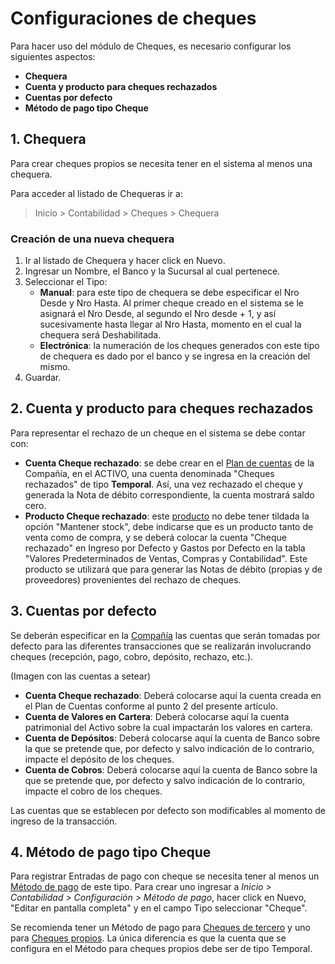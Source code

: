 # Configuraciones de cheques

Para hacer uso del módulo de Cheques, es necesario configurar los siguientes aspectos:

* **Chequera**
* **Cuenta y producto para cheques rechazados**
* **Cuentas por defecto**
* **Método de pago tipo Cheque**

## 1. Chequera

Para crear cheques propios se necesita tener en el sistema al menos una chequera.

Para acceder al listado de Chequeras ir a:
> Inicio > Contabilidad > Cheques > Chequera

### Creación de una nueva chequera
1. Ir al listado de Chequera y hacer click en Nuevo.
2. Ingresar un Nombre, el Banco y la Sucursal al cual pertenece.
3. Seleccionar el Tipo:
    * **Manual**: para este tipo de chequera se debe especificar el Nro Desde y Nro Hasta. Al primer cheque creado en el sistema se le asignará el Nro Desde, al segundo el Nro desde + 1, y así sucesivamente hasta llegar al Nro Hasta, momento en el cual la chequera será Deshabilitada.
    * **Electrónica**: la numeración de los cheques generados con este tipo de chequera es dado por el banco y se ingresa en la creación del mismo.
4. Guardar.

## 2. Cuenta y producto para cheques rechazados

Para representar el rechazo de un cheque en el sistema se debe contar con:

* **Cuenta Cheque rechazado**: se debe crear en el [Plan de cuentas](/docs/user/manual/es/accounts/chart-of-accounts) de la Compañía, en el ACTIVO, una cuenta denominada "Cheques rechazados" de tipo **Temporal**. Así, una vez rechazado el cheque y generada la Nota de débito correspondiente, la cuenta mostrará saldo cero. 
* **Producto Cheque rechazado**: este [producto](/docs/user/manual/es/stock/item) no debe tener tildada la opción "Mantener stock", debe indicarse que es un producto tanto de venta como de compra, y se deberá colocar la cuenta "Cheque rechazado" en Ingreso por Defecto y Gastos por Defecto en la tabla "Valores Predeterminados de Ventas, Compras y Contabilidad". Este producto se utilizará que para generar las Notas de débito (propias y de proveedores) provenientes del rechazo de cheques. 

## 3. Cuentas por defecto

Se deberán especificar en la [Compañía](docs/user/manual/es/setting-up/company-setup) las cuentas que serán tomadas por defecto para las diferentes transacciones que se realizarán involucrando cheques (recepción, pago, cobro, depósito, rechazo, etc.).

(Imagen con las cuentas a setear)

* **Cuenta Cheque rechazado**: Deberá colocarse aquí la cuenta creada en el Plan de Cuentas conforme al punto 2 del presente artículo. 
* **Cuenta de Valores en Cartera**: Deberá colocarse aquí la cuenta patrimonial del Activo sobre la cual impactarán los valores en cartera.
* **Cuenta de Depósitos**: Deberá colocarse aquí la cuenta de Banco sobre la que se pretende que, por defecto y salvo indicación de lo contrario, impacte el depósito de los cheques. 
* **Cuenta de Cobros**: Deberá colocarse aquí la cuenta de Banco sobre la que se pretende que, por defecto y salvo indicación de lo contrario, impacte el cobro de los cheques. 

Las cuentas que se establecen por defecto son modificables al momento de ingreso de la transacción. 

## 4. Método de pago tipo Cheque

Para registrar Entradas de pago con cheque se necesita tener al menos un [Método de pago](/docs/user/manual/es/accounts/mode-of-payment) de este tipo. Para crear uno ingresar a *Inicio > Contabilidad > Configuración > Método de pago*, hacer click en Nuevo, "Editar en pantalla completa" y en el campo Tipo seleccionar "Cheque".

Se recomienda tener un Método de pago para [Cheques de tercero](/docs/user/manual/es/accounts/cheque-de-tercero) y uno para [Cheques propios](/docs/user/manual/es/accounts/cheque-propio). La única diferencia es que la cuenta que se configura en el Método para cheques propios debe ser de tipo Temporal.
